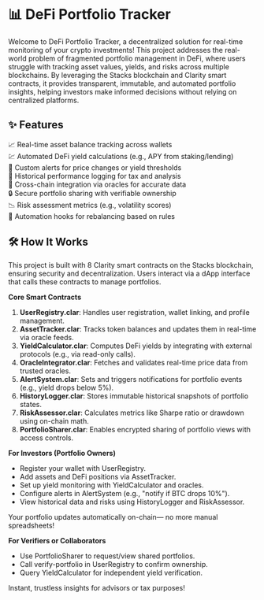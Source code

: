 # 📊 DeFi Portfolio Tracker

Welcome to DeFi Portfolio Tracker, a decentralized solution for real-time monitoring of your crypto investments! This project addresses the real-world problem of fragmented portfolio management in DeFi, where users struggle with tracking asset values, yields, and risks across multiple blockchains. By leveraging the Stacks blockchain and Clarity smart contracts, it provides transparent, immutable, and automated portfolio insights, helping investors make informed decisions without relying on centralized platforms.

## ✨ Features

📈 Real-time asset balance tracking across wallets  
💹 Automated DeFi yield calculations (e.g., APY from staking/lending)  
🚨 Custom alerts for price changes or yield thresholds  
📅 Historical performance logging for tax and analysis  
🔗 Cross-chain integration via oracles for accurate data  
🔒 Secure portfolio sharing with verifiable ownership  
📉 Risk assessment metrics (e.g., volatility scores)  
🤖 Automation hooks for rebalancing based on rules  

## 🛠 How It Works

This project is built with 8 Clarity smart contracts on the Stacks blockchain, ensuring security and decentralization. Users interact via a dApp interface that calls these contracts to manage portfolios.

**Core Smart Contracts**

1. **UserRegistry.clar**: Handles user registration, wallet linking, and profile management.  
2. **AssetTracker.clar**: Tracks token balances and updates them in real-time via oracle feeds.  
3. **YieldCalculator.clar**: Computes DeFi yields by integrating with external protocols (e.g., via read-only calls).  
4. **OracleIntegrator.clar**: Fetches and validates real-time price data from trusted oracles.  
5. **AlertSystem.clar**: Sets and triggers notifications for portfolio events (e.g., yield drops below 5%).  
6. **HistoryLogger.clar**: Stores immutable historical snapshots of portfolio states.  
7. **RiskAssessor.clar**: Calculates metrics like Sharpe ratio or drawdown using on-chain math.  
8. **PortfolioSharer.clar**: Enables encrypted sharing of portfolio views with access controls.

**For Investors (Portfolio Owners)**

- Register your wallet with UserRegistry.  
- Add assets and DeFi positions via AssetTracker.  
- Set up yield monitoring with YieldCalculator and oracles.  
- Configure alerts in AlertSystem (e.g., "notify if BTC drops 10%").  
- View historical data and risks using HistoryLogger and RiskAssessor.  

Your portfolio updates automatically on-chain— no more manual spreadsheets!

**For Verifiers or Collaborators**

- Use PortfolioSharer to request/view shared portfolios.  
- Call verify-portfolio in UserRegistry to confirm ownership.  
- Query YieldCalculator for independent yield verification.  

Instant, trustless insights for advisors or tax purposes!